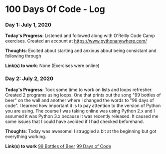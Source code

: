 # 100 Days Of Code - Log

<!-- ### Day 0: July 1, 2020 (Example 1) -->

<!-- **Today's Progress**: Fixed CSS, worked on canvas functionality for the app. -->

<!-- **Thoughts:** I really struggled with CSS, but, overall, I feel like I am slowly getting better at it. Canvas is still new for me, but I managed to figure out some basic functionality. -->

<!-- **Link to work:** [Calculator App](http://www.example.com) -->

### Day 1: July 1, 2020 

**Today's Progress**: Listened and followed along with O'Reilly Code Camp exercises.  Created an account at https://www.pythonanywhere.com/

**Thoughts**: Excited about starting and anxious about being consistant and following through

**Link(s) to work**: None (Exercises were online) 


### Day 2: July 2, 2020 

**Today's Progress**: Took some time to work on lists and loops refresher.  Created 2 programs using loops. One that prints out the song "99 bottles of beer" on the wall and another where I changed the words to "99 days of code".  I learned how important it is to pay attention to the version of Python you are using.  The course I was taking online was using Python 2.x and I assumed it was Python 3.x because it was recently released. It caused me some issues that I could have avoided if I had checked beforehand.

**Thoughts**: Today was awesome!  I struggled a bit at the beginning but got everything working.

**Link(s) to work**
[99 Bottles of Beer](https://github.com/Roseann-Guttierrez/100DOC_Projects/blob/master/programs/99bob.py)
[99 Days of Code](https://github.com/Roseann-Guttierrez/100DOC_Projects/blob/master/programs/99doc.py)
